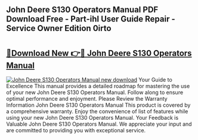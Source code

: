 ## John Deere S130 Operators Manual PDF Download Free - Part-ihI User Guide Repair - Service Owner Edition 0irto

# <h2><a href="http://bc94032.oget.top/?id=John+Deere+S130+Operators+Manual">🔗Download New 👉🔴 John Deere S130 Operators Manual</a></h2>

[![John Deere S130 Operators Manual new download](https://i.imgur.com/5g1atiW.png)](http://bc94032.oget.top/?id=John+Deere+S130+Operators+Manual)
Your Guide to Excellence This manual provides a detailed roadmap for mastering the use of your new John Deere S130 Operators Manual. Follow along to ensure optimal performance and enjoyment. Please Review the Warranty Information John Deere S130 Operators Manual This product is covered by a comprehensive warranty. Enjoy the convenience of list of features while using your new John Deere S130 Operators Manual. Your Feedback is Valuable John Deere S130 Operators Manual. We appreciate your input and are committed to providing you with exceptional service.
